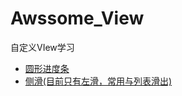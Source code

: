 # Awssome_View
自定义VIew学习

* [圆形进度条](https://github.com/shucc/Awssome_View/blob/master/app/src/main/java/org/cchao/awesome/widget/CircleProgressView.java)
* [侧滑(目前只有左滑，常用与列表滑出)](https://github.com/shucc/Awssome_View/blob/master/app/src/main/java/org/cchao/awesome/widget/SideslipView.java)